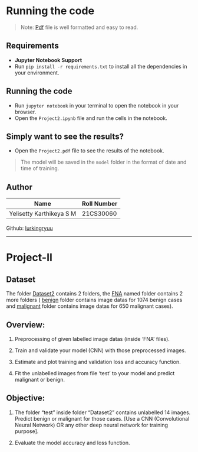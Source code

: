 # Running the code
> Note: [Pdf](Project2.pdf) file is well formatted and easy to read.

## Requirements
- **Jupyter Notebook Support**
- Run `pip install -r requirements.txt` to install all the dependencies in your environment.

## Running the code
- Run `jupyter notebook` in your terminal to open the notebook in your browser.
- Open the `Project2.ipynb` file and run the cells in the notebook.

## Simply want to see the results?
- Open the `Project2.pdf` file to see the results of the notebook.

> The model will be saved in the `model` folder in the format of date and time of training.

## Author

|Name                       | Roll Number   |
|---                        |---            |
|Yelisetty Karthikeya S M   | 21CS30060     |

Github: [lurkingryuu](https://github.com/lurkingryuu)

---
# Project-II

## Dataset
The folder [Dataset2](./Dataset2/) contains 2 folders, the [FNA](./Dataset2/FNA/) named folder contains 2 more folders ( [benign](./Dataset2/FNA/benign/) folder contains image datas for 1074 benign cases and [malignant](./Dataset2/FNA/malignant/) folder contains image datas for 650 malignant cases).

## Overview: 
1. Preprocessing of given labelled image datas (inside ‘FNA’ files).

2. Train and validate your model (CNN) with those preprocessed images.

3. Estimate and plot training and validation loss and accuracy function.

4. Fit the unlabelled images from file ‘test’ to your model and predict malignant or benign.

## Objective: 
1. The folder “test” inside folder “Dataset2” contains unlabelled 14 images. Predict benign or malignant for those cases. [Use a CNN (Convolutional Neural Network) OR any other deep neural network for training purpose].

2. Evaluate the model accuracy and loss function.